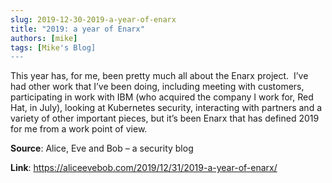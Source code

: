 ```yaml
---
slug: 2019-12-30-2019-a-year-of-enarx
title: "2019: a year of Enarx"
authors: [mike]
tags: [Mike's Blog]
---
```

This year has, for me, been pretty much all about the Enarx project.  I’ve had other work that I’ve been doing, including meeting with customers, participating in work with IBM (who acquired the company I work for, Red Hat, in July), looking at Kubernetes security, interacting with partners and a variety of other important pieces, but it’s been Enarx that has defined 2019 for me from a work point of view.

**Source**: Alice, Eve and Bob – a security blog

**Link**: https://aliceevebob.com/2019/12/31/2019-a-year-of-enarx/